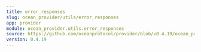 ```yaml
---
title: error_responses
slug: ocean_provider/utils/error_responses
app: provider
module: ocean_provider.utils.error_responses
source: https://github.com/oceanprotocol/provider/blob/v0.4.19/ocean_provider/utils/error_responses.py
version: 0.4.19
---
```

